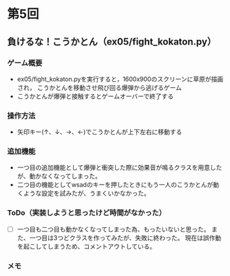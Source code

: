 # 第5回
## 負けるな！こうかとん（ex05/fight_kokaton.py）
### ゲーム概要
- ex05/fight_kokaton.pyを実行すると，1600x900のスクリーンに草原が描画され，
こうかとんを移動させ飛び回る爆弾から逃げるゲーム
- こうかとんが爆弾と接触するとゲームオーバーで終了する
### 操作方法
- 矢印キー(↑、↓、→、←)でこうかとんが上下左右に移動する
### 追加機能
- 一つ目の追加機能として爆弾と衝突した際に効果音が鳴るクラスを用意したが、動かなくなってしまった。
- 二つ目の機能としてwsadのキーを押したときにもう一人のこうかとんが動くような設定を試みたが、うまくいかなかった。
### ToDo（実装しようと思ったけど時間がなかった）
- [ ] 一つ目も二つ目も動かなくなってしまった為、もったいないと思った。
また、一つ目は3つどクラスを作ってみたが、失敗に終わった。
現在は誤作動を起こしてしまうため、コメントアウトしている。
### メモ